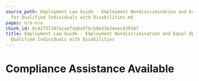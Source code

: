 ```yaml
---
source_path: Employment Law Guide - Employment Nondiscrimination and Equal Opportunity
  for Qualified Individuals with Disabilities.md
pages: n/a-n/a
chunk_id: 6c42f37107acaefab6a5fbcb8e23e24eec639167
title: Employment Law Guide - Employment Nondiscrimination and Equal Opportunity for
  Qualified Individuals with Disabilities
---
```

# Compliance Assistance Available
